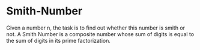 # Smith-Number
Given a number n, the task is to find out whether this number 
is smith or not. A Smith Number is a composite number whose sum of 
digits is equal to the sum of digits in its prime factorization. 
